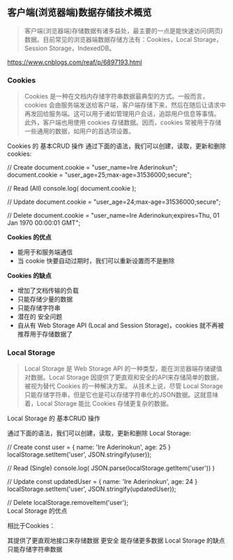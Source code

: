 ## 客户端(浏览器端)数据存储技术概览
> 客户端(浏览器端)存储数据有诸多益处，最主要的一点是能快速访问(网页)数据。目前常见的浏览器端数据存储方法有：Cookies，Local Storage，Session Storage，IndexedDB。

https://www.cnblogs.com/reaf/p/6897193.html

### Cookies
> Cookies 是一种在文档内存储字符串数据最典型的方式。一般而言，cookies 会由服务端发送给客户端，客户端存储下来，然后在随后让请求中再发回给服务端。这可以用于诸如管理用户会话，追踪用户信息等事情。
此外，客户端也用使用 cookies 存储数据。因而，cookies 常被用于存储一些通用的数据，如用户的首选项设置。

Cookies 的 基本CRUD 操作
通过下面的语法，我们可以创建，读取，更新和删除 cookies:

// Create 
document.cookie = "user_name=Ire Aderinokun";   
document.cookie = "user_age=25;max-age=31536000;secure"; 

// Read (All) 
console.log( document.cookie ); 
 
// Update 
document.cookie = "user_age=24;max-age=31536000;secure";  
 
// Delete 
document.cookie = "user_name=Ire Aderinokun;expires=Thu, 01 Jan 1970 00:00:01 GMT"; 

**Cookies 的优点**

* 能用于和服务端通信
* 当 cookie 快要自动过期时，我们可以重新设置而不是删除

**Cookies 的缺点**

* 增加了文档传输的负载
* 只能存储少量的数据
* 只能存储字符串
* 潜在的 安全问题
* 自从有 Web Storage API (Local and Session Storage)，cookies 就不再被推荐用于存储数据了

### Local Storage
> Local Storage 是 Web Storage API 的一种类型，能在浏览器端存储键值对数据。Local Storage 因提供了更直观和安全的API来存储简单的数据，被视为替代 Cookies 的一种解决方案。
从技术上说，尽管 Local Storage 只能存储字符串，但是它也是可以存储字符串化的JSON数据。这就意味着，Local Storage 能比 Cookies 存储更复杂的数据。

Local Storage 的 基本CRUD 操作

通过下面的语法，我们可以创建，读取，更新和删除 Local Storage:

// Create 
const user = { name: 'Ire Aderinokun', age: 25 }   
localStorage.setItem('user', JSON.stringify(user)); 
 
// Read (Single) 
console.log( JSON.parse(localStorage.getItem('user')) )  
 
// Update 
const updatedUser = { name: 'Ire Aderinokun', age: 24 }   
localStorage.setItem('user', JSON.stringify(updatedUser)); 
 
// Delete 
localStorage.removeItem('user');  
Local Storage 的优点

相比于Cookies：

其提供了更直观地接口来存储数据
更安全
能存储更多数据
Local Storage 的缺点
只能存储字符串数据



